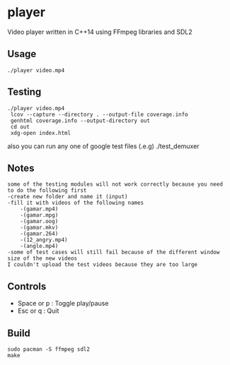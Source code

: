 player
======

Video player written in C++14 using FFmpeg libraries and SDL2

Usage
-----

     
    ./player video.mp4
     
    


Testing
-----

     
    ./player video.mp4
     lcov --capture --directory . --output-file coverage.info
     genhtml coverage.info --output-directory out
     cd out
     xdg-open index.html

also you can run any one of google test files (.e.g) ./test_demuxer


Notes
-----

     
    some of the testing modules will not work correctly because you need to do the following first
	-create new folder and name it (input)
	-fill it with videos of the following names
		-(gamar.mp4)
		-(gamar.mpg)
		-(gamar.oog)
		-(gamar.mkv)
		-(gamar.264)
		-(12_angry.mp4)
		-(angle.mp4)
	-some of test cases will still fail because of the different window size of the new videos
	I couldn't upload the test videos because they are too large
		
     


Controls
--------

* Space or p : Toggle play/pause
* Esc   or q : Quit

Build
-----

    sudo pacman -S ffmpeg sdl2
    make
